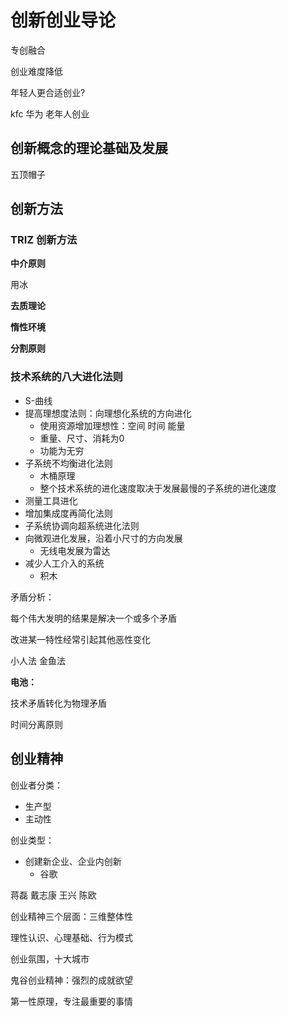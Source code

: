 # 创新创业导论

专创融合

创业难度降低



年轻人更合适创业?

kfc 华为 老年人创业

## 创新概念的理论基础及发展



五顶帽子





## 创新方法

### TRIZ 创新方法



**中介原则**

用冰



**去质理论**



**惰性环境**



**分割原则**



### 技术系统的八大进化法则

- S-曲线
- 提高理想度法则：向理想化系统的方向进化
  - 使用资源增加理想性：空间 时间 能量
  - 重量、尺寸、消耗为0
  - 功能为无穷
- 子系统不均衡进化法则
  - 木桶原理
  - 整个技术系统的进化速度取决于发展最慢的子系统的进化速度
- 测量工具进化
- 增加集成度再简化法则
- 子系统协调向超系统进化法则
- 向微观进化发展，沿着小尺寸的方向发展
  - 无线电发展为雷达
- 减少人工介入的系统
  - 积木



矛盾分析：

每个伟大发明的结果是解决一个或多个矛盾

改进某一特性经常引起其他恶性变化



小人法   金鱼法



**电池：**

技术矛盾转化为物理矛盾

时间分离原则



## 创业精神

创业者分类：

- 生产型
- 主动性

创业类型：

- 创建新企业、企业内创新
  - 谷歌



蒋磊  戴志康 王兴 陈欧



创业精神三个层面：三维整体性

理性认识、心理基础、行为模式



创业氛围，十大城市



鬼谷创业精神：强烈的成就欲望

第一性原理，专注最重要的事情



